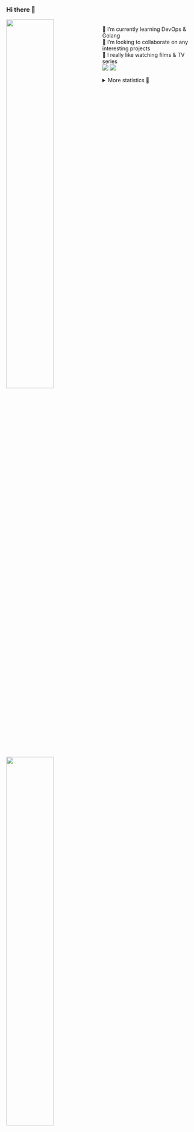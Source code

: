 ### Hi there 👋


[<img align="left" width="50%" src="https://github-readme-stats.vercel.app/api?username=rufusnufus&hide=issues&show_icons=true&count_private=true&theme=transparent&title_color=FF6F40&text_color=FBF9F8&icon_color=F48242&hide_border=true&hide_title=true#gh-dark-mode-only">](https://metrics.lecoq.io/rufusnufus#gh-dark-mode-only)
[<img align="left" width="50%" src="https://github-readme-stats.vercel.app/api?username=rufusnufus&hide=issues&show_icons=true&count_private=true&theme=transparent&title_color=FF6533&text_color=4D4644&icon_color=FF8038&hide_border=true&hide_title=true#gh-light-mode-only">](https://metrics.lecoq.io/rufusnufus#gh-light-mode-only)

<p>
  <br>
  🌱 I’m currently learning DevOps & Golang</br>
  👯 I’m looking to collaborate on any interesting projects</br>
  🎥 I really like watching films & TV series</br>
  <a href="https://linkedin.com/in/rufusnufus"><img src="https://img.shields.io/badge/linkedin-0077B5.svg?style=for-the-badge&logo=linkedin&logoColor=white"/></a>
  <a href="https://t.me/rufusnufus"><img src="https://img.shields.io/badge/-telegram-black?style=for-the-badge&color=blue&logo=telegram"/></a>
</p>

<p text-align="left">
<details>
  <summary>More statistics 👀</summary><br/>

<!--START_SECTION:waka-->
![Code Time](http://img.shields.io/badge/Code%20Time-764%20hrs%2047%20mins-blue)

![Profile Views](http://img.shields.io/badge/Profile%20Views-4-blue)

**I'm an Early 🐤** 

```text
🌞 Morning                6590 commits        █████░░░░░░░░░░░░░░░░░░░░   20.72 % 
🌆 Daytime                18614 commits       ███████████████░░░░░░░░░░   58.51 % 
🌃 Evening                5919 commits        █████░░░░░░░░░░░░░░░░░░░░   18.61 % 
🌙 Night                  688 commits         █░░░░░░░░░░░░░░░░░░░░░░░░   02.16 % 
```
📅 **I'm Most Productive on Wednesday** 

```text
Monday                   6426 commits        █████░░░░░░░░░░░░░░░░░░░░   20.20 % 
Tuesday                  5419 commits        ████░░░░░░░░░░░░░░░░░░░░░   17.03 % 
Wednesday                7047 commits        ██████░░░░░░░░░░░░░░░░░░░   22.15 % 
Thursday                 5778 commits        █████░░░░░░░░░░░░░░░░░░░░   18.16 % 
Friday                   5806 commits        █████░░░░░░░░░░░░░░░░░░░░   18.25 % 
Saturday                 769 commits         █░░░░░░░░░░░░░░░░░░░░░░░░   02.42 % 
Sunday                   566 commits         ░░░░░░░░░░░░░░░░░░░░░░░░░   01.78 % 
```


📊 **This Week I Spent My Time On** 

```text
💬 Programming Languages: 
No Activity Tracked This Week

🔥 Editors: 
No Activity Tracked This Week
```

**I Mostly Code in Go** 

```text
Go                       19 repos            █████░░░░░░░░░░░░░░░░░░░░   18.45 % 
Python                   15 repos            ████░░░░░░░░░░░░░░░░░░░░░   14.56 % 
Smarty                   5 repos             █░░░░░░░░░░░░░░░░░░░░░░░░   04.85 % 
Shell                    4 repos             █░░░░░░░░░░░░░░░░░░░░░░░░   03.88 % 
Kotlin                   3 repos             █░░░░░░░░░░░░░░░░░░░░░░░░   02.91 % 
```




 Last Updated on 08/06/2024 00:56:31 UTC
<!--END_SECTION:waka-->

</details>
</p>
